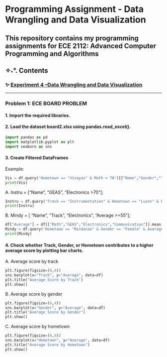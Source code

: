 #  Programming Assignment - Data Wrangling and Data Visualization

This repository contains my programming assignments for **ECE 2112: Advanced Computer Programming and Algorithms**
---

## ✧˖°. Contents

### ✨ [Experiment 4 –Data Wrangling and Data Visualization](Experiment-4.ipynb)  

---

### Problem 1: ECE BOARD PROBLEM

#### 1. Import the required libraries.

#### 2. Load the dataset board2.xlsx using pandas.read_excel().


```python
import pandas as pd
import matplotlib.pyplot as plt
import seaborn as sns
```
#### 3. Create Filtered DataFrames
   Example:
```python
Vis = df.query('Hometown == "Visayas" & Math < 70')[["Name","Gender","Track","Math"]]
print(Vis)
```
  A.  Instru = [“Name”, “GEAS”, “Electronics >70”];
```python
Instru = df.query('Track == "Instrumentation" & Hometown == "Luzon" & Electronics > 70')[["Name","GEAS","Electronics"]]
print(Instru)
```
  B.  Mindy = [ “Name”, “Track”, “Electronics”, “Average >=55”]; 
```python
df["Average"] = df[["Math","GEAS","Electronics","Communication"]].mean(axis=1)
Mindy = df.query('Hometown == "Mindanao" & Gender == "Female" & Average >= 55')[["Name","Track","Electronics","Average"]]
print(Mindy)
```
#### 4. Check whether Track, Gender, or Hometown contributes to a higher average score by plotting bar charts.

A. Average score by track
```python
plt.figure(figsize=(6,4))
sns.barplot(x="Track", y="Average", data=df)
plt.title("Average Score by Track")
plt.show()

```
  B. Average score by gender
```python
plt.figure(figsize=(6,4))
sns.barplot(x="Gender", y="Average", data=df)
plt.title("Average Score by Gender")
plt.show()

```  
  C. Average score by hometown
```python
plt.figure(figsize=(6,4))
sns.barplot(x="Hometown", y="Average", data=df)
plt.title("Average Score by Hometown")
plt.show()
```
